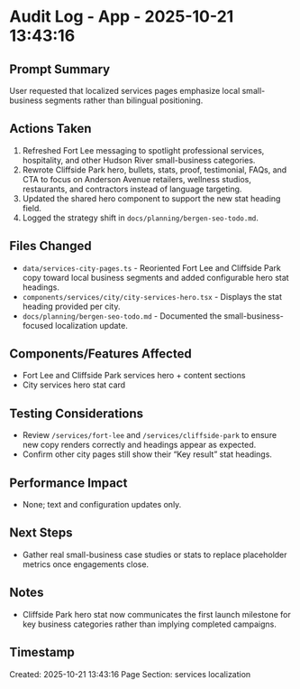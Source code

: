 # Audit Log - App - 2025-10-21 13:43:16

## Prompt Summary

User requested that localized services pages emphasize local small-business segments rather than bilingual positioning.

## Actions Taken

1. Refreshed Fort Lee messaging to spotlight professional services, hospitality, and other Hudson River small-business categories.
2. Rewrote Cliffside Park hero, bullets, stats, proof, testimonial, FAQs, and CTA to focus on Anderson Avenue retailers, wellness studios, restaurants, and contractors instead of language targeting.
3. Updated the shared hero component to support the new stat heading field.
4. Logged the strategy shift in `docs/planning/bergen-seo-todo.md`.

## Files Changed

- `data/services-city-pages.ts` - Reoriented Fort Lee and Cliffside Park copy toward local business segments and added configurable hero stat headings.
- `components/services/city/city-services-hero.tsx` - Displays the stat heading provided per city.
- `docs/planning/bergen-seo-todo.md` - Documented the small-business-focused localization update.

## Components/Features Affected

- Fort Lee and Cliffside Park services hero + content sections
- City services hero stat card

## Testing Considerations

- Review `/services/fort-lee` and `/services/cliffside-park` to ensure new copy renders correctly and headings appear as expected.
- Confirm other city pages still show their “Key result” stat headings.

## Performance Impact

- None; text and configuration updates only.

## Next Steps

- Gather real small-business case studies or stats to replace placeholder metrics once engagements close.

## Notes

- Cliffside Park hero stat now communicates the first launch milestone for key business categories rather than implying completed campaigns.

## Timestamp

Created: 2025-10-21 13:43:16
Page Section: services localization

